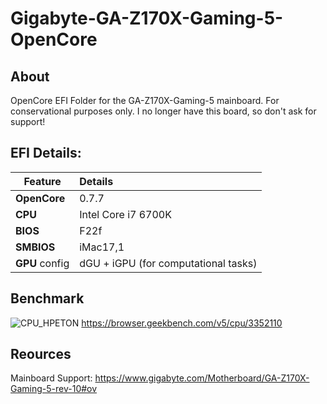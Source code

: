 # Gigabyte-GA-Z170X-Gaming-5-OpenCore

## About
OpenCore EFI Folder for the GA-Z170X-Gaming-5 mainboard. For conservational purposes only. I no longer have this board, so don't ask for support!

## EFI Details:

|Feature|Details|
|-------|:----------|
**OpenCore**|0.7.7
**CPU**|Intel Core i7 6700K
**BIOS**|F22f
**SMBIOS**|iMac17,1
**GPU** config|dGU + iGPU (for computational tasks) 

## Benchmark
![CPU_HPETON](https://user-images.githubusercontent.com/76865553/145651562-f9aa522d-acbe-4779-8edb-11ea0d476e5a.png)
https://browser.geekbench.com/v5/cpu/3352110

## Reources
Mainboard Support: https://www.gigabyte.com/Motherboard/GA-Z170X-Gaming-5-rev-10#ov
